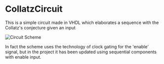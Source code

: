 # CollatzCircuit
This is a simple circuit made in VHDL which elaborates a sequence with the Collatz's conjecture given an input

![Circuit Scheme](https://user-images.githubusercontent.com/63858958/197408935-5f5d4ff4-7e56-4c1f-8f44-80b30d418c8b.jpg)

In fact the scheme uses the technology of clock gating for the 'enable' signal, but in the project it has been updated using sequential components with enable input.
